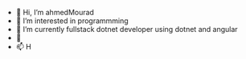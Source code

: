 - 👋 Hi, I’m ahmedMourad
- 👀 I’m interested in programmming
- 🌱 I’m currently fullstack dotnet developer using dotnet and angular
- 💞️ 
- 📫 H

<!---
ahmedzezo22/ahmedzezo22 is a ✨ special ✨ repository because its `README.md` (this file) appears on your GitHub profile.
You can click the Preview link to take a look at your changes.
--->

